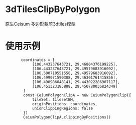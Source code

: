 # 3dTilesClipByPolygon
原生Ceisum 多边形裁剪3dtiles模型
# 使用示例
           coordinates = [
                [106.443237643721, 29.46804376199225],
                [106.443237643721, 29.49579683916092],
                [106.500710551558, 29.49579683916092],
                [106.499071590308, 29.46301761415856],
                [106.490986048141, 29.443022286907117],
                [106.451323185888, 29.450780036824349]
            ]
            const CeiumPolygonClipA = new CeiumPolygonClip({
                tileSet: tilesetBM,
                originPositions: coordinates,
                unionClippingRegions: false
            })
            CeiumPolygonClipA.clippingByPositions()

